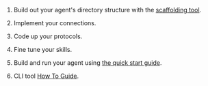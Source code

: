 1. Build out your agent's directory structure with the <a href="../scaffolding/" target=_blank>scaffolding tool</a>. 

2. Implement your connections.

3. Code up your protocols.

4. Fine tune your skills.

5. Build and run your agent using <a href="../quickstart/" target=_blank>the quick start guide</a>. 

6. CLI tool <a href="../quickstart/" target=_blank>How To Guide</a>. 